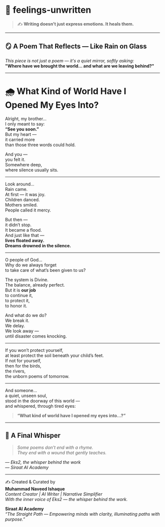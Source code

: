 # 🌿 feelings-unwritten  

> ✍️ **Writing doesn’t just express emotions. It heals them.**

---

## 🪞 A Poem That Reflects — Like Rain on Glass  
_This piece is not just a poem — it's a quiet mirror, softly asking:_  
**"Where have we brought the world... and what are we leaving behind?"**

---

# 🌧️ What Kind of World Have I Opened My Eyes Into?

Alright, my brother...  
I only meant to say:  
**“See you soon.”**  
But my heart —  
it carried more  
than those three words could hold.  

And you —  
you felt it.  
Somewhere deep,  
where silence usually sits.

---

Look around...  
Rain came.  
At first — it was joy.  
Children danced.  
Mothers smiled.  
People called it mercy.  

But then —  
it didn’t stop.  
It became a flood.  
And just like that —  
**lives floated away.**  
**Dreams drowned in the silence.**

---

O people of God...  
Why do we always forget  
to take care of what’s been given to us?  

The system is Divine.  
The balance, already perfect.  
But it is **our job**  
to continue it,  
to protect it,  
to honor it.  

And what do we do?  
We break it.  
We delay.  
We look away —  
until disaster comes knocking.

---

If you won’t protect yourself,  
at least protect the soil beneath your child’s feet.  
If not for yourself,  
then for the birds,  
the rivers,  
the unborn poems of tomorrow.

---

And someone…  
a quiet, unseen soul,  
stood in the doorway of this world —  
and whispered, through tired eyes:  

> **“What kind of world have I opened my eyes into…?”**

---

## 🌙 A Final Whisper

> _Some poems don’t end with a rhyme.  
> They end with a wound that gently teaches._  

— *Eks2, the whisper behind the work*  
— *Siraat AI Academy*


---

✍️ Created & Curated by  
**Muhammad Naveed Ishaque**  
_Content Creator | AI Writer | Narrative Simplifier_  
_With the inner voice of Eks2 — the whisper behind the work._  

**Siraat AI Academy**  
_“The Straight Path — Empowering minds with clarity, illuminating paths with purpose.”_  

